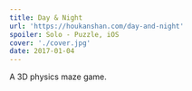 ```yaml
---
title: Day & Night
url: 'https://houkanshan.com/day-and-night'
spoiler: Solo - Puzzle, iOS
cover: './cover.jpg'
date: 2017-01-04
---
```

A 3D physics maze game.